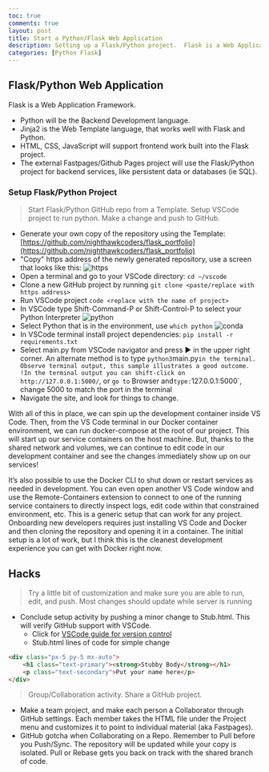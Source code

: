 ```yaml
---
toc: true
comments: true
layout: post
title: Start a Python/Flask Web Application
description: Setting up a Flask/Python project.  Flask is a Web Application framework written in Python.
categories: [Python Flask]
---
```


## Flask/Python Web Application

Flask is a Web Application Framework.

- Python will be the Backend Development language.
- Jinja2 is the Web Template language, that works well with Flask and Python.
- HTML, CSS, JavaScript will support frontend work built into the Flask project.
- The external Fastpages/Github Pages project will use the Flask/Python project for backend services, like persistent data or databases (ie SQL).

### Setup Flask/Python Project

> Start Flask/Python GitHub repo from a Template.  Setup VSCode project to run python.  Make a change and push to GitHub.

- Generate your own copy of the repository using the Template: [https://github.com/nighthawkcoders/flask_portfolio](https://github.com/nighthawkcoders/flask_portfolio)
- "Copy" https address of the newly generated repository, use a screen that looks like this:
![https](https://nighthawkcoders.github.io/APCSP/images/clone_http_address.png)
- Open a terminal and go to your VSCode directory: `cd ~/vscode`
- Clone a new GitHub project by running `git clone <paste/replace with https address>`
- Run VSCode project `code <replace with the name of project>`
- In VSCode type Shift-Command-P or Shift-Control-P to select your Python Interpreter
![python](https://nighthawkcoders.github.io/APCSP/images/python_interpreter.png)
- Select Python that is in the environment, use `which python`
![conda](https://nighthawkcoders.github.io/APCSP/images/python_conda.png)
- In VSCode terminal install project dependencies: `pip install -r requirements.txt`
- Select main.py from VSCode navigator and press ▶️ in the upper right corner. An alternate method is to type `python3`main.py`in the terminal.  Observe terminal output, this sample illustrates a good outcome.
!In the terminal output you can shift-click on http://127.0.0.1:5000/`, or `go to` Browser and` type: `127.0.0.1:5000`, change 5000 to match the port in the terminal
- Navigate the site, and look for things to change.

With all of this in place, we can spin up the development container inside VS Code. Then, from the VS Code terminal in our Docker container environment, we can run docker-compose at the root of our project. This will start up our service containers on the host machine. But, thanks to the shared network and volumes, we can continue to edit code in our development container and see the changes immediately show up on our services!

It’s also possible to use the Docker CLI to shut down or restart services as needed in development. You can even open another VS Code window and use the Remote-Containers extension to connect to one of the running service containers to directly inspect logs, edit code within that constrained environment, etc. This is a generic setup that can work for any project. Onboarding new developers requires just installing VS Code and Docker and then cloning the repository and opening it in a container. The initial setup is a lot of work, but I think this is the cleanest development experience you can get with Docker right now.

## Hacks
>
> Try a little bit of customization and make sure you are able to run, edit, and push.  Most changes should update while server is running

- Conclude setup activity by pushing a minor change to Stub.html.  This will verify GitHub support with VSCode.
  - Click for [VSCode guide for version control](https://code.visualstudio.com/docs/editor/versioncontrol#_git-support)
  - Stub.html lines of code for simple change

```html
<div class="px-5 py-5 mx-auto">
    <h1 class="text-primary"><strong>Stubby Body</strong></h1>
    <p class="text-secondary">Put your name here</p>
</div>
```

> Group/Collaboration activity. Share a GitHub project.

- Make a team project, and make each person a Collaborator through GitHub settings.
Each member takes the HTML file under the Project menu and customizes it to point to individual material (aka Fastpages).
- GitHub gotcha when Collaborating on a Repo.  Remember to Pull before you Push/Sync.  The repository will be updated while your copy is isolated.  Pull or Rebase gets you back on track with the shared branch of code.
